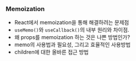 ### Memoization

- React에서 memoization을 통해 해결하려는 문제점
- `useMemo()`와 `useCallback()`의 내부 원리와 차이점.
- 왜 props를 memoization 하는 것은 나쁜 방법인가?
- memo의 사용법과 필요성, 그리고 효율적인 사용방법
- children에 대한 올바른 접근 방법
